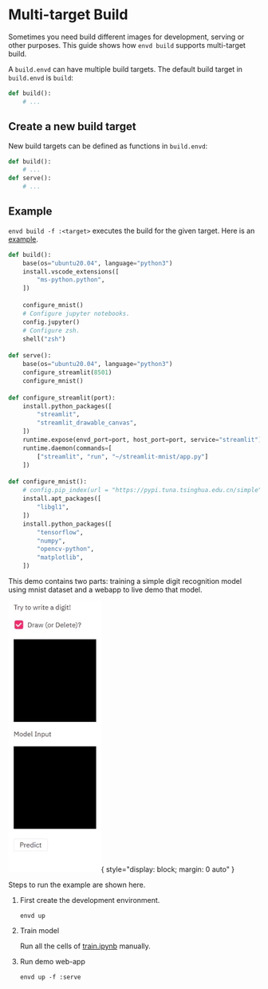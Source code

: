 # Multi-target Build

Sometimes you need build different images for development, serving or other purposes. This guide shows how `envd build` supports multi-target build.

A `build.envd` can have multiple build targets. The default build target in `build.envd` is `build`:

```py
def build():
    # ...
```

## Create a new build target

New build targets can be defined as functions in `build.envd`:

```py
def build():
    # ...
def serve():
    # ...
```

## Example

`envd build -f :<target>` executes the build for the given target. Here is an [example](https://github.com/tensorchord/envd/tree/main/examples/streamlit-mnist).

```py
def build():
    base(os="ubuntu20.04", language="python3")
    install.vscode_extensions([
        "ms-python.python",
    ])

    configure_mnist()
    # Configure jupyter notebooks.
    config.jupyter()
    # Configure zsh.
    shell("zsh")

def serve():
    base(os="ubuntu20.04", language="python3")
    configure_streamlit(8501)
    configure_mnist()

def configure_streamlit(port):
    install.python_packages([
        "streamlit",
        "streamlit_drawable_canvas",
    ])
    runtime.expose(envd_port=port, host_port=port, service="streamlit")
    runtime.daemon(commands=[
        ["streamlit", "run", "~/streamlit-mnist/app.py"]
    ])

def configure_mnist():
    # config.pip_index(url = "https://pypi.tuna.tsinghua.edu.cn/simple")
    install.apt_packages([
        "libgl1",
    ])
    install.python_packages([
        "tensorflow",
        "numpy",
        "opencv-python",
        "matplotlib",
    ])
```

This demo contains two parts: training a simple digit recognition model using mnist dataset and a webapp to live demo that model.

<p align="center">

![](./assets/demo.gif){ style="display: block; margin: 0 auto" }

</p>

Steps to run the example are shown here.

1. First create the development environment.

    ```
    envd up
    ```

2. Train model

    Run all the cells of [train.ipynb](train.ipynb) manually.

3. Run demo web-app

    ```
    envd up -f :serve
    ```
